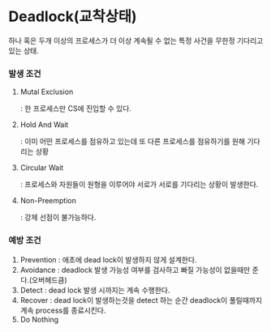 # Deadlock(교착상태)



하나 혹은 두개 이상의 프로세스가 더 이상 계속될 수 없는 특정 사건을 무한정 기다리고 있는 상태.

### 발생 조건

1. Mutal Exclusion

   : 한 프로세스만 CS에 진입할 수 있다.

2. Hold And Wait

   : 이미 어떤 프로세스를 점유하고 있는데 또 다른 프로세스를 점유하기를 원해 기다리는 상황

3. Circular Wait

   : 프로세스와 자원들이 원형을 이루어야 서로가 서로를 기다리는 상황이 발생한다.

4. Non-Preemption

   :  강제 선점이 불가능하다.

   

### 예방 조건

1. Prevention : 애초에 dead lock이 발생하지 않게 설계한다.
2. Avoidance : deadlock 발생 가능성 여부를 검사하고 빠질 가능성이 없을때만 준다.(오버헤드큼)
3. Detect : dead lock 발생 시까지는 계속 수행한다.
4. Recover : dead lock이 발생하는것을 detect 하는 순간 deadlock이 풀릴때까지 계속 process를 종료시킨다.
5. Do Nothing